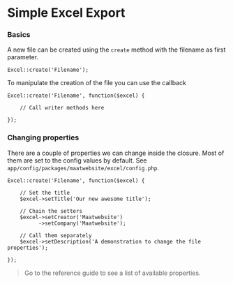 # Simple Excel Export

### Basics

A new file can be created using the `create` method with the filename as first parameter.

    Excel::create('Filename');

To manipulate the creation of the file you can use the callback

    Excel::create('Filename', function($excel) {

        // Call writer methods here

    });

### Changing properties

There are a couple of properties we can change inside the closure. Most of them are set to the config values by default. See `app/config/packages/maatwebsite/excel/config.php`.

    Excel::create('Filename', function($excel) {

        // Set the title
        $excel->setTitle('Our new awesome title');

        // Chain the setters
        $excel->setCreator('Maatwebsite')
              ->setCompany('Maatwebsite');

        // Call them separately
        $excel->setDescription('A demonstration to change the file properties');

    });

> Go to the reference guide to see a list of available properties.